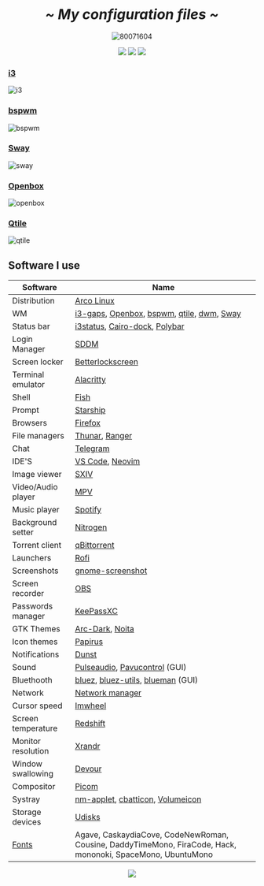  <!-- HEADERS -->
 <h1 align="center">
  <b> 
   <i>
    ~ My configuration files ~
   </i>
  </b>
</h1>
 
 <div align="center">
 
 ![80071604](https://user-images.githubusercontent.com/80071604/182917042-84604a3d-41e2-418b-9229-0ee5f1c684b6.png)

 </div>
  
<div align="center">
  <img src="https://img.shields.io/github/stars/jorgeloopzz/dotfiles?color=%23BB9AF7&style=for-the-badge"> 
  <img src="https://img.shields.io/badge/Open%20Source-%E2%9D%A4%EF%B8%8F-23bb9a?style=for-the-badge"> 
  <img src="https://img.shields.io/badge/Linux-%F0%9F%90%A7-9cf?style=for-the-badge"> 
</div>

### [i3](https://github.com/jorgeloopzz/dotfiles/tree/master/.config/i3)
![i3](https://raw.githubusercontent.com/jorgeloopzz/dotfiles/master/.screenshots/i3-ex.png)

### [bspwm](https://github.com/jorgeloopzz/dotfiles/tree/master/.config/bspwm)
![bspwm](https://raw.githubusercontent.com/jorgeloopzz/dotfiles/master/.screenshots/bspwm-ex.png)

### [Sway](https://github.com/jorgeloopzz/dotfiles/tree/master/.config/sway)
![sway](https://raw.githubusercontent.com/jorgeloopzz/dotfiles/master/.screenshots/sway-ex.png)

### [Openbox](https://github.com/jorgeloopzz/dotfiles/tree/master/.config/openbox)
![openbox](https://raw.githubusercontent.com/jorgeloopzz/dotfiles/master/.screenshots/openbox-ex.png)

### [Qtile](https://github.com/jorgeloopzz/dotfiles/tree/master/.config/qtile)
![qtile](https://raw.githubusercontent.com/jorgeloopzz/dotfiles/master/.screenshots/qtile-ex.png)

## Software I use
|Software		| Name																	|
|-----------------------|---------------------------------------------------------------------------------------------------------------------------------------|
| Distribution		| [Arco Linux](https://arcolinux.com/)													|
| WM			| [i3-gaps](https://i3wm.org/), [Openbox](https://wiki.archlinux.org/title/Openbox), [bspwm](https://wiki.archlinux.org/title/Bspwm), [qtile](https://wiki.archlinux.org/title/Qtile), [dwm](https://dwm.suckless.org/), [Sway](https://wiki.archlinux.org/title/Sway)|
| Status bar		| [i3status](https://i3wm.org/docs/i3status.html), [Cairo-dock](https://wiki.archlinux.org/title/Cairo-Dock), [Polybar](https://github.com/polybar/polybar)|
| Login Manager		| [SDDM](https://wiki.archlinux.org/title/SDDM)												|
| Screen locker		| [Betterlockscreen](https://github.com/betterlockscreen/betterlockscreen)								|
| Terminal emulator	| [Alacritty](https://wiki.archlinux.org/title/Alacritty)										|
| Shell			| [Fish](https://fishshell.com/)													|
| Prompt		| [Starship](https://starship.rs/)													|
| Browsers		| [Firefox](https://www.mozilla.org/en-US/firefox/new/)											|
| File managers		| [Thunar](https://wiki.archlinux.org/title/Thunar), [Ranger](https://wiki.archlinux.org/title/Ranger)					|
| Chat			| [Telegram](https://desktop.telegram.org/)												|
| IDE'S			| [VS Code](https://wiki.archlinux.org/title/Visual_Studio_Code), [Neovim](https://wiki.archlinux.org/title/Neovim)			|
| Image viewer		| [SXIV](https://wiki.archlinux.org/title/Sxiv)												|
| Video/Audio player	| [MPV](https://wiki.archlinux.org/title/Mpv)												|
| Music player		| [Spotify](https://wiki.archlinux.org/title/Spotify)											|
| Background setter	| [Nitrogen](https://wiki.archlinux.org/title/Nitrogen)											|
| Torrent client	| [qBittorrent](https://www.qbittorrent.org/)												|
| Launchers		| [Rofi](https://wiki.archlinux.org/title/Rofi) 											|
| Screenshots		| [gnome-screenshot](https://github.com/GNOME/gnome-screenshot)										|
| Screen recorder	| [OBS](https://wiki.archlinux.org/title/Open_Broadcaster_Software)									|
| Passwords manager	| [KeePassXC](https://keepassxc.org/)													|
| GTK Themes		| [Arc-Dark](https://www.gnome-look.org/p/1181106/), [Noita](https://github.com/addy-dclxvi/gtk-theme-collections)			|
| Icon themes		| [Papirus](https://github.com/PapirusDevelopmentTeam/papirus-icon-theme)								|
| Notifications		| [Dunst](https://wiki.archlinux.org/title/Dunst)											|
| Sound			| [Pulseaudio](https://wiki.archlinux.org/title/PulseAudio), [Pavucontrol](https://github.com/pulseaudio/pavucontrol) (GUI)		|
| Bluethooth		| [bluez](https://wiki.archlinux.org/title/bluetooth), [bluez-utils](https://wiki.archlinux.org/title/bluetooth), [blueman](https://github.com/blueman-project/blueman) (GUI)	|
| Network		| [Network manager](https://wiki.archlinux.org/title/NetworkManager)									|
| Cursor speed		| [Imwheel](https://wiki.archlinux.org/title/IMWheel)											|
| Screen temperature	| [Redshift](https://wiki.archlinux.org/title/Redshift)											|
| Monitor resolution	| [Xrandr](https://wiki.archlinux.org/title/Xrandr)											|
| Window swallowing	| [Devour](https://github.com/salman-abedin/devour)											|
| Compositor		| [Picom](https://wiki.archlinux.org/title/Picom)											|
| Systray		| [nm-applet](https://wiki.archlinux.org/title/NetworkManager#nm-applet), [cbatticon](https://github.com/valr/cbatticon), [Volumeicon](https://github.com/Maato/volumeicon)|
| Storage devices	| [Udisks](https://wiki.archlinux.org/title/Udisks)											|
| [Fonts](https://www.nerdfonts.com/font-downloads) | Agave, CaskaydiaCove, CodeNewRoman, Cousine, DaddyTimeMono, FiraCode, Hack, mononoki, SpaceMono, UbuntuMono|

<p align="center"><img src="https://img.shields.io/static/v1.svg?style=flat-square&label=License&message=MIT&logoColor=eceff4&logo=github&colorA=1A1B26&colorB=F7768E"/></p>

